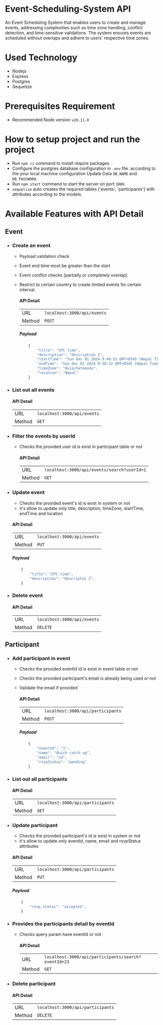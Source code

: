 # Event-Scheduling-System API

An Event Scheduling System that enables users to create and manage events, addressing complexities such as time zone handling, conflict detection, and time-sensitive validations. The system ensures events are scheduled without overlaps and adhere to users' respective time zones.

# Used Technology

- Nodejs
- Express
- Postgres
- Sequelize

# Prerequisites Requirement

- Recommended Node version `v20.11.0`

# How to setup project and run the project

- Run `npm ci` command to install require packages
- Configure the postgres database configuration in `.env` file. according to the your local machine configuration Update Data `DB_NAME` and `DB_PASSWORD`.
- Run `npm start` command to start the server on port `3000`.
- `sequelize` auto creates the required tables ['events', 'participants'] with attributes according to the models.

# Available Features with API Detail

## Event

- ### Create an event

  - Payload validation check
  - Event end time most be greater than the start
  - Event conflict checks [partially or completely overlap]
  - Restrict to certain country to create limited events for certain interval.

    #### API Detail

    |        |                             |
    | ------ | :-------------------------- |
    | URL    | `localhost:3000/api/events` |
    | Method | `POST`                      |

    ##### Payload

    ```javascript
        {
            "title": "UTC time",
            "description": "Description 2",
            "startTime": "Sun Dec 01 2024 9:40:52 GMT+0545 (Nepal Time)",
            "endTime": "Sun Dec 01 2024 9:50:52 GMT+0545 (Nepal Time)",
            "timeZone": "Asia/Katmandu",
            "location": "Nepal"
        }
    ```

- ### List out all events

  #### API Detail

  |        |                             |
  | ------ | :-------------------------- |
  | URL    | `localhost:3000/api/events` |
  | Method | `GET`                       |

- ### Filter the events by userId

  - Checks the provided user id is exist in participant table or not

    #### API Detail

    |        |                                             |
    | ------ | :------------------------------------------ |
    | URL    | `localhost:3000/api/events/search?userId=1` |
    | Method | `GET`                                       |

- ### Update event

  - Checks the provided event's id is exist in system or not
  - it's allow to update only title, description, timeZone, startTime, endTime and location

  #### API Detail

  |        |                             |
  | ------ | :-------------------------- |
  | URL    | `localhost:3000/api/events` |
  | Method | `PUT`                       |

  ##### Payload

  ```javascript
      {
          "title": "UTC time",
          "description": "Descriptin 2",
      }
  ```

- ### Delete event

  #### API Detail

  |        |                             |
  | ------ | :-------------------------- |
  | URL    | `localhost:3000/api/events` |
  | Method | `DELETE`                    |

## Participant

- ### Add participant in event

  - Checks the provided eventId id is exist in event table or not
  - Checks the provided participant's email is already being used or not
  - Validate the email if provided

    #### API Detail

    |        |                                   |
    | ------ | :-------------------------------- |
    | URL    | `localhost:3000/api/participants` |
    | Method | `POST`                            |

    ##### Payload

    ```javascript
        {
            "eventId": "1",
            "name": "Quick catch up",
            "email": "sd",
            "rsvpStatus": "pending"
        }
    ```

- ### List out all participants

  #### API Detail

  |        |                                   |
  | ------ | :-------------------------------- |
  | URL    | `localhost:3000/api/participants` |
  | Method | `GET`                             |

- ### Update participant

  - Checks the provided participant's id is exist in system or not
  - it's allow to update only eventId, name, email and rsvpStatus attributes

  #### API Detail

  |        |                                   |
  | ------ | :-------------------------------- |
  | URL    | `localhost:3000/api/participants` |
  | Method | `PUT`                             |

  ##### Payload

  ```javascript
      {
          "rsvp_status": "accepted",
      }

  ```

- ### Provides the participants detail by eventId

  - Checks query param have eventId or not

    #### API Detail

    |        |                                                     |
    | ------ | :-------------------------------------------------- |
    | URL    | `localhost:3000/api/participants/search?eventId=23` |
    | Method | `GET`                                               |

- ### Delete participant

  #### API Detail

  |        |                                   |
  | ------ | :-------------------------------- |
  | URL    | `localhost:3000/api/participants` |
  | Method | `DELETE`                          |
